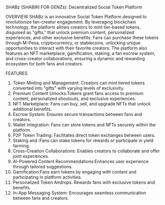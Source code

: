  SHABz (SHABIKI FOR GENZs): Decentralized Social Token Platform

 OVERVIEW
SHABz is an innovative Social Token  Platform designed to revolutionize fan-creator engagement. By leveraging blockchain technology, the platform allows creators to mint tier-based tokens, disguised as "gifts," that unlock premium content, personalized experiences, and other exclusive benefits. Fans can purchase these tokens through M-Pesa, cryptocurrency, or stablecoins, unlocking unique opportunities to interact with their favorite creators. The platform also features an NFT marketplace, gamification, staking, a fan escrow system, and cross-creator collaborations, ensuring a dynamic and rewarding ecosystem for both fans and creators.


 FEATURES
1. Token Minting and Management: Creators can mint tiered tokens converted into "gifts" with varying levels of exclusivity.
2. Premium Content Unlocks:Tokens grant fans access to premium content, personalized shoutouts, and exclusive experiences.
3. NFT Marketplace: Fans can buy, sell, and upgrade NFTs that unlock additional benefits.
4. Escrow System: Ensures secure transactions between fans and creators.
5. Wallet Integration: Fans can store tokens and NFTs securely within the platform.
6. P2P Token Trading: Facilitates direct token exchanges between users.
7. Staking and :Fans can stake tokens for rewards or participate in yield farming.
8. Cross-Creation Collaborations: Enables creators to collaborate and offer joint experiences.
9. AI-Powered Content Recommendations:Enhances user experience through tailored suggestions.
10. Gamification:Fans earn tokens by engaging with content and participating in platform activities.
11. Personalized Token Airdrops: Rewards fans with exclusive tokens and benefits.
12. In-App Messaging System: Encourages seamless communication between fans and creators.


 
